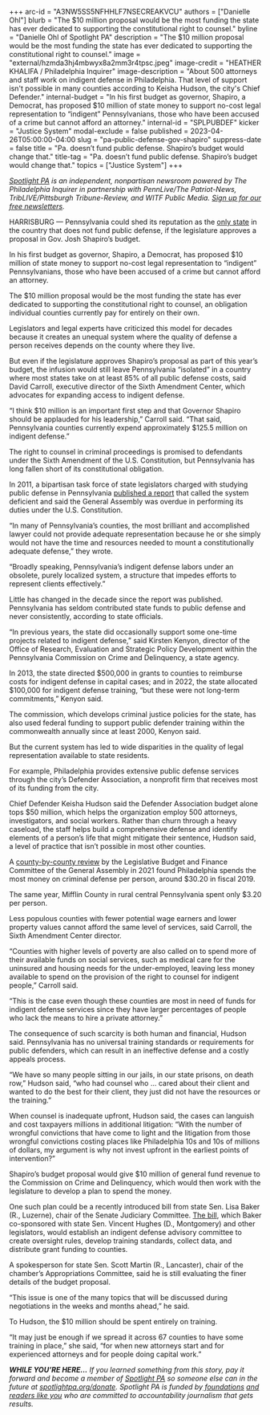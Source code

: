 +++
arc-id = "A3NW5SS5NFHHLF7NSECREAKVCU"
authors = ["Danielle Ohl"]
blurb = "The $10 million proposal would be the most funding the state has ever dedicated to supporting the constitutional right to counsel."
byline = "Danielle Ohl of Spotlight PA"
description = "The $10 million proposal would be the most funding the state has ever dedicated to supporting the constitutional right to counsel."
image = "external/hzmda3hj4mbwyx8a2mm3r4tpsc.jpeg"
image-credit = "HEATHER KHALIFA / Philadelphia Inquirer"
image-description = "About 500 attorneys and staff work on indigent defense in Philadelphia. That level of support isn't possible in many counties according to Keisha Hudson, the city's Chief Defender."
internal-budget = "In his first budget as governor, Shapiro, a Democrat, has proposed $10 million of state money to support no-cost legal representation to “indigent” Pennsylvanians, those who have been accused of a crime but cannot afford an attorney."
internal-id = "SPLPUBDEF"
kicker = "Justice System"
modal-exclude = false
published = 2023-04-26T05:00:00-04:00
slug = "pa-public-defense-gov-shapiro"
suppress-date = false
title = "Pa. doesn’t fund public defense. Shapiro’s budget would change that."
title-tag = "Pa. doesn’t fund public defense. Shapiro’s budget would change that."
topics = ["Justice System"]
+++

<a href="https://www.spotlightpa.org/"><i>Spotlight PA</i></a><i> is an independent, nonpartisan newsroom powered by The Philadelphia Inquirer in partnership with PennLive/The Patriot-News, TribLIVE/Pittsburgh Tribune-Review, and WITF Public Media. </i><a href="https://www.spotlightpa.org/newsletters"><i>Sign up for our free newsletters</i></a><i>.</i>

HARRISBURG — Pennsylvania could shed its reputation as the <a href="https://sixthamendment.org/the-state-of-the-nation-on-gideons-60th-anniversary/">only state</a> in the country that does not fund public defense, if the legislature approves a proposal in Gov. Josh Shapiro’s budget.

In his first budget as governor, Shapiro, a Democrat, has proposed $10 million of state money to support no-cost legal representation to “indigent” Pennsylvanians, those who have been accused of a crime but cannot afford an attorney.

The $10 million proposal would be the most funding the state has ever dedicated to supporting the constitutional right to counsel, an obligation individual counties currently pay for entirely on their own.

<script src="https://www.spotlightpa.org/embed.js" async></script><div data-spl-embed-version="1" data-spl-src="https://www.spotlightpa.org/embeds/newsletter/"></div>

Legislators and legal experts have criticized this model for decades because it creates an unequal system where the quality of defense a person receives depends on the county where they live.

But even if the legislature approves Shapiro’s proposal as part of this year’s budget, the infusion would still leave Pennsylvania “isolated” in a country where most states take on at least 85% of all public defense costs, said David Carroll, executive director of the Sixth Amendment Center, which advocates for expanding access to indigent defense.

“I think $10 million is an important first step and that Governor Shapiro should be applauded for his leadership,” Carroll said. “That said, Pennsylvania counties currently expend approximately $125.5 million on indigent defense.”

The right to counsel in criminal proceedings is promised to defendants under the Sixth Amendment of the U.S. Constitution, but Pennsylvania has long fallen short of its constitutional obligation.

In 2011, a bipartisan task force of state legislators charged with studying public defense in Pennsylvania <a href="http://jsg.legis.state.pa.us/resources/documents/ftp/publications/2011-265-indigent%20defense.pdf">published a report</a> that called the system deficient and said the General Assembly was overdue in performing its duties under the U.S. Constitution.

“In many of Pennsylvania’s counties, the most brilliant and accomplished lawyer could not provide adequate representation because he or she simply would not have the time and resources needed to mount a constitutionally adequate defense,” they wrote.

“Broadly speaking, Pennsylvania’s indigent defense labors under an obsolete, purely localized system, a structure that impedes efforts to represent clients effectively.”

Little has changed in the decade since the report was published. Pennsylvania has seldom contributed state funds to public defense and never consistently, according to state officials.

“In previous years, the state did occasionally support some one-time projects related to indigent defense,” said Kirsten Kenyon, director of the Office of Research, Evaluation and Strategic Policy Development within the Pennsylvania Commission on Crime and Delinquency, a state agency.

In 2013, the state directed $500,000 in grants to counties to reimburse costs for indigent defense in capital cases; and in 2022, the state allocated $100,000 for indigent defense training, “but these were not long-term commitments,” Kenyon said.

The commission, which develops criminal justice policies for the state, has also used federal funding to support public defender training within the commonwealth annually since at least 2000, Kenyon said.

But the current system has led to wide disparities in the quality of legal representation available to state residents.

For example, Philadelphia provides extensive public defense services through the city’s Defender Association, a nonprofit firm that receives most of its funding from the city.

Chief Defender Keisha Hudson said the Defender Association budget alone tops $50 million, which helps the organization employ 500 attorneys, investigators, and social workers. Rather than churn through a heavy caseload, the staff helps build a comprehensive defense and identify elements of a person’s life that might mitigate their sentence, Hudson said, a level of practice that isn’t possible in most other counties.

A <a href="http://lbfc.legis.state.pa.us/Resources/Documents/Reports/701.pdf">county-by-county review</a> by the Legislative Budget and Finance Committee of the General Assembly in 2021 found Philadelphia spends the most money on criminal defense per person, around $30.20 in fiscal 2019.

The same year, Mifflin County in rural central Pennsylvania spent only $3.20 per person.

Less populous counties with fewer potential wage earners and lower property values cannot afford the same level of services, said Carroll, the Sixth Amendment Center director.

“Counties with higher levels of poverty are also called on to spend more of their available funds on social services, such as medical care for the uninsured and housing needs for the under-employed, leaving less money available to spend on the provision of the right to counsel for indigent people,” Carroll said.

“This is the case even though these counties are most in need of funds for indigent defense services since they have larger percentages of people who lack the means to hire a private attorney.”

The consequence of such scarcity is both human and financial, Hudson said. Pennsylvania has no universal training standards or requirements for public defenders, which can result in an ineffective defense and a costly appeals process.

“We have so many people sitting in our jails, in our state prisons, on death row,” Hudson said, “who had counsel who … cared about their client and wanted to do the best for their client, they just did not have the resources or the training.”

When counsel is inadequate upfront, Hudson said, the cases can languish and cost taxpayers millions in additional litigation: “With the number of wrongful convictions that have come to light and the litigation from those wrongful convictions costing places like Philadelphia 10s and 10s of millions of dollars, my argument is why not invest upfront in the earliest points of intervention?”

Shapiro’s budget proposal would give $10 million of general fund revenue to the Commission on Crime and Delinquency, which would then work with the legislature to develop a plan to spend the money.

One such plan could be a recently introduced bill from state Sen. Lisa Baker (R., Luzerne), chair of the Senate Judiciary Committee. <a href="https://www.legis.state.pa.us/CFDOCS/Legis/PN/Public/btCheck.cfm?txtType=PDF&sessYr=2023&sessInd=0&billBody=S&billTyp=B&billNbr=0371&pn=0314">The bill</a>, which Baker co-sponsored with state Sen. Vincent Hughes (D., Montgomery) and other legislators, would establish an indigent defense advisory committee to create oversight rules, develop training standards, collect data, and distribute grant funding to counties.

<script src="https://www.spotlightpa.org/embed.js" async></script><div data-spl-embed-version="1" data-spl-src="https://www.spotlightpa.org/embeds/donate/"></div>

A spokesperson for state Sen. Scott Martin (R., Lancaster), chair of the chamber’s Appropriations Committee, said he is still evaluating the finer details of the budget proposal.

“This issue is one of the many topics that will be discussed during negotiations in the weeks and months ahead,” he said.

To Hudson, the $10 million should be spent entirely on training.

“It may just be enough if we spread it across 67 counties to have some training in place,” she said, “for when new attorneys start and for experienced attorneys and for people doing capital work.”

<i><b>WHILE YOU’RE HERE...</b></i><i> If you learned something from this story, pay it forward and become a member of </i><a href="https://www.spotlightpa.org/"><i>Spotlight PA</i></a><i> so someone else can in the future at </i><a href="http://spotlightpa.org/donate"><i>spotlightpa.org/donate</i></a><i>. Spotlight PA is funded by</i><a href="https://www.spotlightpa.org/support"><i> foundations</i></a><i> </i><a href="https://www.spotlightpa.org/support"><i>and readers like you</i></a><i> who are committed to accountability journalism that gets results.</i>

